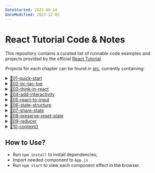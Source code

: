```yaml
---
DateStarted: 2023-09-14
DateModified: 2023-12-05
---
```


# React Tutorial Code & Notes

This repository contains a curated list of runnable code examples and projects provided by the official [React Tutorial](https://react.dev/learn/reacting-to-input-with-state).

Projects for each chapter can be found in [src](https://github.com/Jenniferwonder/react-tutorial/tree/main/src), currently containing:

<details>
<summary><a href="https://github.com/Jenniferwonder/react-tutorial/tree/main/src/01-quick-start">📂01-quick-start</a></summary>

- [AboutPage]()
- [Conditional]()
- [Lists]()
- [Click]()
- [UpdateClick]()
- [ShareClickApp]()

</details>

<details>
<summary><a href="https://github.com/Jenniferwonder/react-tutorial/tree/main/src/02-tic-tac-toe">📂02-tic-tac-toe</a></summary>

- [tic-tac-toe](https://github.com/Jenniferwonder/react-tutorial/tree/main/src/02-tic-tac-toe)
</details>

<details>
<summary><a href="">📂03-think-in-react</a></summary>

- [product-table-app]()
</details>

<details>
<summary><a href="">📂04-add-interactivity</a></summary>

- [Gallery]()
- [Message]()
- [Objects]()
- [ImmerObjects]()
</details>

<details>
<summary><a href="">📂05-react-to-input</a></summary>

- [city-quiz]()
- [edit-profile]()
- [edit-profile-js]()
- [mail-highlight]()
- [mail-select]()
- [remove-bg]()
</details>

<details>
<summary><a href="">📂06-state-structure</a></summary>

- [TravelPlan]()
</details>

<details>
<summary><a href="">📂07-share-state</a></summary>

- [FilterList]()
</details>

<details>
<summary><a href="">📂08-preserve-reset-state</a></summary>

- [score-board]()
- [chat-form]()
</details>

<details>
<summary><a href="">📂09-reducer</a></summary>

- [TaskApp]()
</details>

<details>
<summary><a href="">📂10-context()</summary>

- [heading-context]()
- [heading-post]()
</details>

## How to Use?

- Run `npm install` to install dependencies;
- Import needed component to `App.js`
- Run `npm start` to view each component effect in the browser.
